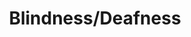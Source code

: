 ---
title: "Blindness/Deafness"
permalink: /spells/blindness-deafness/
tags:
  - Spell
available_for:
  - Bard
  - Cleric
  - Sorcerer
  - Wizard
level: "2nd Level"
school: "Necromancy"
range: "30 ft"
comp:
  - V
duration: "1 minute"
attack: "CON Save"
description: |
  You can blind or deafen a foe. Choose one creature that you can see within range to make a constitution saving throw. If it fails, the target is either blinded or deafened (your choice) for the duration. At the end of each of its turns, the target can make a constitution saving throw. On a success, the spell ends.

  **At higher levels.** When you cast this spell using a spell slot of 3rd level or higher, you can target one additional creature for each slot level above 2nd.
excerpt: "You can blind or deafen a foe."
source: "Basic Rules"
---